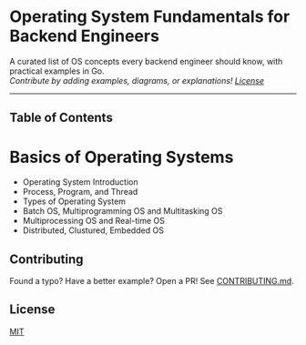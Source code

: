 # Operating System Fundamentals for Backend Engineers

A curated list of OS concepts every backend engineer should know, with practical examples in Go.  
*Contribute by adding examples, diagrams, or explanations! [License](LICENSE)*  

---

## Table of Contents

# Basics of Operating Systems

- Operating System Introduction
- Process, Program, and Thread
- Types of Operating System
- Batch OS, Multiprogramming OS and Multitasking OS
- Multiprocessing OS and Real-time OS
- Distributed, Clustured, Embedded OS



 
## Contributing
Found a typo? Have a better example? Open a PR! See [CONTRIBUTING.md](CONTRIBUTING.md).

## License
[MIT](LICENSE)
